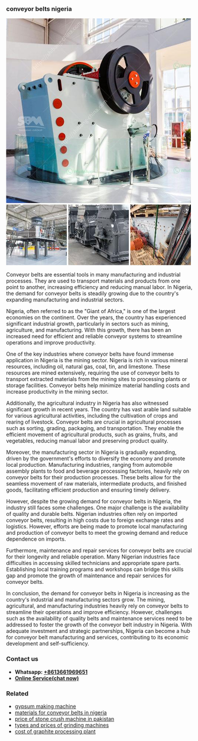 <h3>conveyor belts nigeria</h3><img src='1708497417.jpg' alt=''><p>Conveyor belts are essential tools in many manufacturing and industrial processes. They are used to transport materials and products from one point to another, increasing efficiency and reducing manual labor. In Nigeria, the demand for conveyor belts is steadily growing due to the country's expanding manufacturing and industrial sectors.</p><p>Nigeria, often referred to as the "Giant of Africa," is one of the largest economies on the continent. Over the years, the country has experienced significant industrial growth, particularly in sectors such as mining, agriculture, and manufacturing. With this growth, there has been an increased need for efficient and reliable conveyor systems to streamline operations and improve productivity.</p><p>One of the key industries where conveyor belts have found immense application in Nigeria is the mining sector. Nigeria is rich in various mineral resources, including oil, natural gas, coal, tin, and limestone. These resources are mined extensively, requiring the use of conveyor belts to transport extracted materials from the mining sites to processing plants or storage facilities. Conveyor belts help minimize material handling costs and increase productivity in the mining sector.</p><p>Additionally, the agricultural industry in Nigeria has also witnessed significant growth in recent years. The country has vast arable land suitable for various agricultural activities, including the cultivation of crops and rearing of livestock. Conveyor belts are crucial in agricultural processes such as sorting, grading, packaging, and transportation. They enable the efficient movement of agricultural products, such as grains, fruits, and vegetables, reducing manual labor and preserving product quality.</p><p>Moreover, the manufacturing sector in Nigeria is gradually expanding, driven by the government's efforts to diversify the economy and promote local production. Manufacturing industries, ranging from automobile assembly plants to food and beverage processing factories, heavily rely on conveyor belts for their production processes. These belts allow for the seamless movement of raw materials, intermediate products, and finished goods, facilitating efficient production and ensuring timely delivery.</p><p>However, despite the growing demand for conveyor belts in Nigeria, the industry still faces some challenges. One major challenge is the availability of quality and durable belts. Nigerian industries often rely on imported conveyor belts, resulting in high costs due to foreign exchange rates and logistics. However, efforts are being made to promote local manufacturing and production of conveyor belts to meet the growing demand and reduce dependence on imports.</p><p>Furthermore, maintenance and repair services for conveyor belts are crucial for their longevity and reliable operation. Many Nigerian industries face difficulties in accessing skilled technicians and appropriate spare parts. Establishing local training programs and workshops can bridge this skills gap and promote the growth of maintenance and repair services for conveyor belts.</p><p>In conclusion, the demand for conveyor belts in Nigeria is increasing as the country's industrial and manufacturing sectors grow. The mining, agricultural, and manufacturing industries heavily rely on conveyor belts to streamline their operations and improve efficiency. However, challenges such as the availability of quality belts and maintenance services need to be addressed to foster the growth of the conveyor belt industry in Nigeria. With adequate investment and strategic partnerships, Nigeria can become a hub for conveyor belt manufacturing and services, contributing to its economic development and self-sufficiency.</p><h3>Contact us</h3><ul><li><strong>Whatsapp:&nbsp;<a href="https://wa.me/8613661969651">+8613661969651</a></strong></li><li><a href="https://swt.shibang-china.com/?git&amp;zhl&amp;conveyor belts nigeria"><strong>Online Service(chat now)</strong></a></li></ul><h3>Related</h3><ul><li><a href='gypsum making machine.md'>gypsum making machine</a></li><li><a href='materials for conveyor belts in nigeria.md'>materials for conveyor belts in nigeria</a></li><li><a href='price of stone crush machine in pakistan.md'>price of stone crush machine in pakistan</a></li><li><a href='types and prices of grinding machines.md'>types and prices of grinding machines</a></li><li><a href='cost of graphite processing plant.md'>cost of graphite processing plant</a></li></ul>